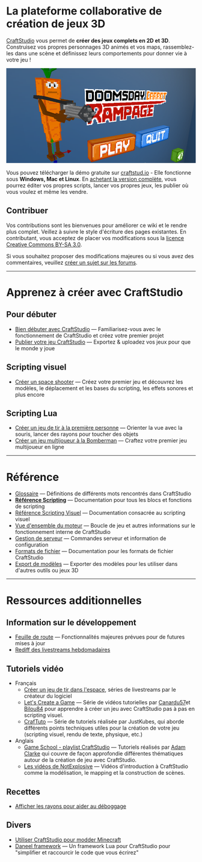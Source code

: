 # La plateforme collaborative de création de jeux 3D

[CraftStudio](http://craftstud.io/) vous permet de **créer des jeux complets en 2D et 3D**. Construisez vos propres personnages 3D animés et vos maps, rassemblez-les dans une scène et définissez leurs comportements pour donner vie à votre jeu !

![](public/images/DoomsdayCarrotRampageMainMenuScene.png)

Vous pouvez télécharger la démo gratuite sur [craftstud.io](http://craftstud.io/) - Elle fonctionne sous **Windows, Mac et Linux**. En [achetant la version complète](http://craftstud.io/purchase), vous pourrez éditer vos propres scripts, lancer vos propres jeux, les publier où vous voulez et même les vendre.

## Contribuer

Vos contributions sont les bienvenues pour améliorer ce wiki et le rendre plus complet. Veillez à suivre le style d'écriture des pages existantes. En contributant, vous acceptez de placer vos modifications sous la [licence Creative Commons BY-SA 3.0](http://creativecommons.org/licenses/by-sa/3.0/).

Si vous souhaitez proposer des modifications majeures ou si vous avez des commentaires, veuillez [créer un sujet sur les forums](http://www.craftstudio.fr/forum/posting.php?mode=post&f=8).

----

# Apprenez à créer avec CraftStudio

## Pour débuter

  * [Bien débuter avec CraftStudio](Tutorials/Introduction) — Familiarisez-vous avec le fonctionnement de CraftStudio et créez votre premier projet
  * [Publier votre jeu CraftStudio](Tutorials/Publishing) — Exportez & uploadez vos jeux pour que le monde y joue

## Scripting visuel

  * [Créer un space shooter](Tutorials/Space_shooter) — Créez votre premier jeu et découvrez les modèles, le déplacement et les bases du scripting, les effets sonores et plus encore

## Scripting Lua

  * [Créer un jeu de tir à la première personne](Tutorials/FPS) — Orienter la vue avec la souris, lancer des rayons pour toucher des objets
  * [Créer un jeu multijoueur à la Bomberman](Tutorials/Blast_Turtles) — Craftez votre premier jeu multijoueur en ligne

----

# Référence

  * [Glossaire](Reference/Glossary) — Définitions de différents mots rencontrés dans CraftStudio
  * **[Référence Scripting](Reference/Scripting)** — Documentation pour tous les blocs et fonctions de scripting
  * [Référence Scripting Visuel](Reference/Visual_Scripting) — Documentation consacrée au scripting visuel
  * [Vue d'ensemble du moteur](Reference/Engine) — Boucle de jeu et autres informations sur le fonctionnement interne de CraftStudio
  * [Gestion de serveur](Reference/Server) — Commandes serveur et information de configuration
  * [Formats de fichier](Reference/File_Formats) — Documentation pour les formats de fichier CraftStudio
  * [Export de modèles](Reference/Model_Export) — Exporter des modèles pour les utiliser dans d'autres outils ou jeux 3D

----

# Ressources additionnelles

## Information sur le développement

  * [Feuille de route](https://trello.com/b/Rh6NGPUD/worlds) — Fonctionnalités majeures prévues pour de futures mises à jour
  * [Rediff des livestreams hebdomadaires](http://www.youtube.com/playlist?list=PLFfqb4QVmIGrFh0V8_TkxSlqsZ7lvedAg)

## Tutoriels vidéo

  * Français
    * [Créer un jeu de tir dans l'espace](https://www.youtube.com/playlist?list=PLxa0hV7Yb3zeJKkM-unMrVwMxBFOlIEEr), séries de livestreams par le créateur du logiciel
    * [Let's Create a Game](http://www.youtube.com/playlist?list=PLkZeDm0F2axthFxsbrH9ruh4w4gxXU-dS) — Série de vidéos tutorielles par [Canardu57](https://twitter.com/Canardu57)et [Bilou84](https://twitter.com/bilou844) pour apprendre à créer un jeu avec CraftStudio pas à pas en scripting visuel.
    * [CrafTuto](http://www.youtube.com/playlist?list=PL5N-b9uoxkBb-vV_h-sbn2CEf_2idY97E) — Série de tutoriels réalisée par JustKubes, qui aborde différents points techniques utiles pour la création de votre jeu (scripting visuel, rendu de texte, physique, etc.)
  * Anglais
    * [Game School - playlist CraftStudio](http://www.youtube.com/playlist?list=PL41iJfA2iBPF-Y5o7rvQeCWC6LAnktmGF) — Tutoriels réalisés par [Adam Clarke](http://twitter.com/thecommonpeople) qui couvre de façon approfondie différentes thématiques autour de la création de jeu avec CraftStudio.
    * [Les vidéos de NotExplosive](http://www.youtube.com/playlist?list=PL0WSCHfZ9lu-eSRb-tk5A6e7ag0k9f_A5) — Vidéos d'introduction à CraftStudio comme la modélisation, le mapping et la construction de scènes.

## Recettes

 * [Afficher les rayons pour aider au déboggage](http://www.forum.craftstudio.fr/threads/mini-tuto-afficher-les-rays.2502/#post-7227)

## Divers

  * [Utiliser CraftStudio pour modder Minecraft](Minecraft)
  * [Daneel framework](https://github.com/florentpoujol/Daneel) — Un framework Lua pour CraftStudio pour "simplifier et raccourcir le code que vous écrirez"